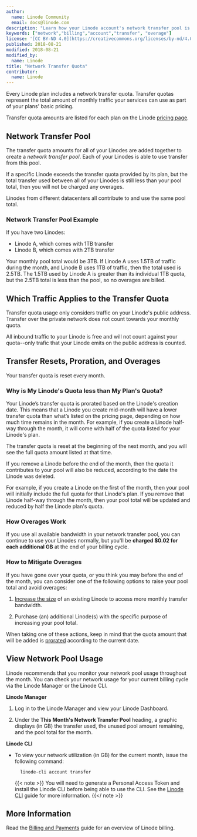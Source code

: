```yaml
---
author:
  name: Linode Community
  email: docs@linode.com
description: "Learn how your Linode account's network transfer pool is calculated and billed."
keywords: ["network","billing","account","transfer", "overage"]
license: '[CC BY-ND 4.0](https://creativecommons.org/licenses/by-nd/4.0)'
published: 2018-08-21
modified: 2018-08-21
modified_by:
  name: Linode
title: "Network Transfer Quota"
contributor:
  name: Linode
---
```


Every Linode plan includes a network transfer quota. Transfer quotas represent the total amount of monthly traffic your services can use as part of your plans' basic pricing.

Transfer quota amounts are listed for each plan on the Linode [pricing page](https://www.linode.com/pricing).

## Network Transfer Pool

The transfer quota amounts for all of your Linodes are added together to create a *network transfer pool*. Each of your Linodes is able to use transfer from this pool.

If a specific Linode exceeds the transfer quota provided by its plan, but the total transfer used between all of your Linodes is still less than your pool total, then you will not be charged any overages.

Linodes from different datacenters all contribute to and use the same pool total.

### Network Transfer Pool Example

If you have two Linodes:

- Linode A, which comes with 1TB transfer
- Linode B, which comes with 2TB transfer

Your monthly pool total would be 3TB. If Linode A uses 1.5TB of traffic during the month, and Linode B uses 1TB of traffic, then the total used is 2.5TB. The 1.5TB used by Linode A is greater than its individual 1TB quota, but the 2.5TB total is less than the pool, so no overages are billed.

## Which Traffic Applies to the Transfer Quota

Transfer quota usage only considers traffic on your Linode's public address. Transfer over the private network does not count towards your monthly quota.

All inbound traffic to your Linode is free and will not count against your quota--only trafic that your Linode emits on the public address is counted.

## Transfer Resets, Proration, and Overages

Your transfer quota is reset every month.

### Why is My Linode's Quota less than My Plan's Quota?

Your Linode’s transfer quota is prorated based on the Linode's creation date. This means that a Linode you create mid-month will have a lower transfer quota than what’s listed on the pricing page, depending on how much time remains in the month. For example, if you create a Linode half-way through the month, it will come with half of the quota listed for your Linode's plan.

The transfer quota is reset at the beginning of the next month, and you will see the full quota amount listed at that time.

If you remove a Linode before the end of the month, then the quota it contributes to your pool will also be reduced, according to the date the Linode was deleted.

For example, if you create a Linode on the first of the month, then your pool will initially include the full quota for that Linode's plan. If you remove that Linode half-way through the month, then your pool total will be updated and reduced by half the Linode plan's quota.

### How Overages Work

If you use all available bandwidth in your network transfer pool, you can continue to use your Linodes normally, but you'll be **charged $0.02 for each additional GB** at the end of your billing cycle.

### How to Mitigate Overages

If you have gone over your quota, or you think you may before the end of the month, you can consider one of the following options to raise your pool total and avoid overages:

1. [Increase the size](/docs/platform/disk-images/resizing-a-linode/) of an existing Linode to access more monthly transfer bandwidth.

1. Purchase (an) additional Linode(s) with the specific purpose of increasing your pool total.

When taking one of these actions, keep in mind that the quota amount that will be added is [prorated](#why-is-my-linode-s-quota-less-than-my-plan-s-quota) according to the current date.

## View Network Pool Usage

Linode recommends that you monitor your network pool usage throughout the month. You can check your network usage for your current billing cycle via the Linode Manager or the Linode CLI.

**Linode Manager**

1. Log in to the Linode Manager and view your Linode Dashboard.

1. Under the **This Month's Network Transfer Pool** heading, a graphic displays (in GB) the transfer used, the unused pool amount remaining, and the pool total for the month.

**Linode CLI**

- To view your network utilization (in GB) for the current month, issue the following command:

        linode-cli account transfer

    {{< note >}}
You will need to generate a Personal Access Token and install the Linode CLI before being able to use the CLI. See the [Linode CLI](/docs/platform/api/using-the-linode-cli/) guide for more information.
{{</ note >}}

## More Information

Read the [Billing and Payments](/docs/platform/billing-and-support/billing-and-payments/) guide for an overview of Linode billing.